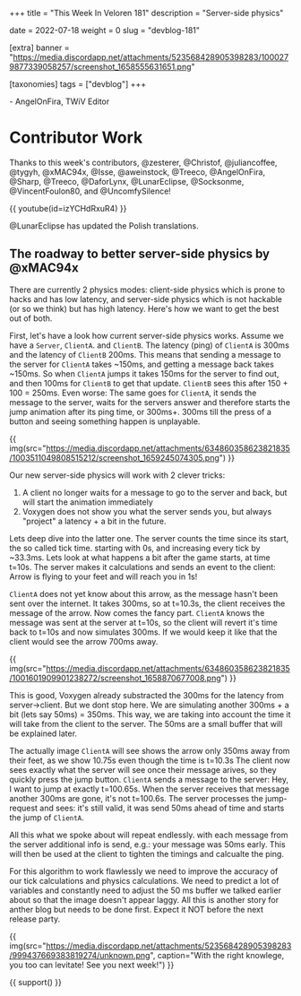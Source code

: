 +++
title = "This Week In Veloren 181"
description = "Server-side physics"

date = 2022-07-18
weight = 0
slug = "devblog-181"

[extra]
banner = "https://media.discordapp.net/attachments/523568428905398283/1000279877339058257/screenshot_1658555631651.png"

[taxonomies]
tags = ["devblog"]
+++



\- AngelOnFira, TWiV Editor

# Contributor Work

Thanks to this week's contributors, @zesterer, @Christof, @juliancoffee, @tygyh,
@xMAC94x, @Isse, @aweinstock, @Treeco, @AngelOnFira, @Sharp, @Treeco,
@DaforLynx, @LunarEclipse, @Socksonme, @VincentFoulon80, and @UncomfySilence!

{{
    youtube(id=izYCHdRxuR4)
}}

@LunarEclipse has updated the Polish translations.

## The roadway to better server-side physics by @xMAC94x

There are currently 2 physics modes: client-side physics which is prone to hacks
and has low latency, and server-side physics which is not hackable (or so we
think) but has
high latency. Here's how we want to get the best out of both.

First, let's have a look how current server-side physics works. Assume we have a
`Server`, `ClientA`. and `ClientB`. The latency (ping) of `ClientA` is 300ms
and the latency of `ClientB` 200ms. This means that sending a message to the
server for `ClientA` takes ~150ms, and getting a message back takes ~150ms. So
when `ClientA` jumps it takes 150ms for the server to find out, and then 100ms
for `ClientB` to get that update. `ClientB` sees this after 150 + 100 = 250ms.
Even worse: The same goes for `ClientA`, it sends the message to the server,
waits for the servers answer and therefore starts the jump animation after its ping time, or 300ms+. 300ms till the press of a button and seeing something
happen is unplayable.

{{
    img(src="https://media.discordapp.net/attachments/634860358623821835/1003511049808515212/screenshot_1659245074305.png")
}}

Our new server-side physics will work with 2 clever tricks:

1. A client no longer waits for a message to go to the server and back, but will
   start the animation immediately
2. Voxygen does not show you what the server sends you, but always "project" a
   latency + a bit in the future.

Lets deep dive into the latter one. The server counts the time since its start,
the so called tick time. starting with 0s, and increasing every tick by ~33.3ms.
Lets look at what happens a bit after the game starts, at time t=10s. The server makes it calculations and
sends an event to the client: Arrow is flying to your feet and will reach you in
1s!

`ClientA` does not yet know about this arrow, as the message hasn't been sent
over the internet. It takes 300ms, so at t=10.3s, the client receives the
message of the arrow. Now comes the fancy part. `ClientA` knows the message was
sent at the server at t=10s, so the client will revert it's time back to t=10s
and now simulates 300ms. If we would keep it like that the client would see the
arrow 700ms away.

{{
    img(src="https://media.discordapp.net/attachments/634860358623821835/1001601909901238272/screenshot_1658870677008.png")
}}

This is good, Voxygen already substracted the 300ms for the
latency from server->client. But we dont stop here. We are simulating another
300ms + a bit (lets say 50ms) = 350ms. This way, we are taking into account the
time it will take from the client to the server. The 50ms are a small buffer
that will be explained later.

The actually image `ClientA` will see shows the
arrow only 350ms away from their feet, as we show 10.75s even though the time
is t=10.3s The client now sees exactly what the server will see once their
message arives, so they quickly press the jump button. `ClientA` sends a message
to the server: Hey, I want to jump at exactly t=100.65s. When the server receives
that message another 300ms are gone, it's not t=100.6s. The server processes the
jump-request and sees: it's still valid, it was send 50ms ahead of time and
starts the jump of `ClientA`.

All this what we spoke about will repeat endlessly. with each message from the
server additional info is send, e.g.: your message was 50ms early. This will
then be used at the client to tighten the timings and calcualte the ping.

For this algorithm to work flawlessly we need to improve the accuracy of our
tick calculations and physics calculations. We need to predict a lot of
variables and constantly need to adjust the 50 ms buffer we talked earlier about
so that the image doesn't appear laggy. All this is another story for anther
blog but needs to be done first. Expect it NOT before the next release party.

{{
    img(src="https://media.discordapp.net/attachments/523568428905398283/999437669383819274/unknown.png",
    caption="With the right knowlege, you too can levitate! See you next week!")
}}

{{ support() }}
